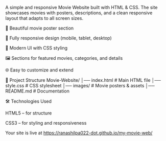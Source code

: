 A simple and responsive Movie Website built with HTML & CSS. The site showcases movies with posters, descriptions, and a clean responsive layout that adapts to all screen sizes.

🎥 Beautiful movie poster section

📱 Fully responsive design (mobile, tablet, desktop)

🎨 Modern UI with CSS styling

🖼️ Sections for featured movies, categories, and details

🌐 Easy to customize and extend

📂 Project Structure
Movie-Website/
│── index.html        # Main HTML file
│── style.css         # CSS stylesheet
│── images/           # Movie posters & assets
│── README.md         # Documentation

🛠️ Technologies Used

HTML5 – for structure

CSS3 – for styling and responsiveness

Your site is live at https://ranashilpa022-dot.github.io/my-movie-web/
